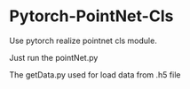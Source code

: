 # Pytorch-PointNet-Cls
Use pytorch realize pointnet cls module.

Just run the pointNet.py

The getData.py used for load data from .h5 file
